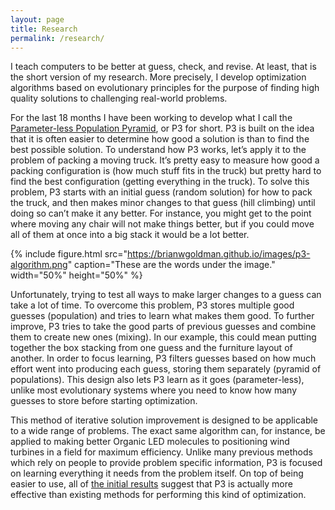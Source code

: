 ```yaml
---
layout: page
title: Research
permalink: /research/
---
```


I teach computers to be better at guess, check, and revise. At least, that is the short version of my research.
More precisely, I develop optimization algorithms based on evolutionary principles for the purpose
of finding high quality solutions to challenging real-world problems.
<!---
Most of the time this involves staring at white boards, pacing back and forth,
and muttering to myself, with occasional rushes of pure excitement caused by some new revelation.
-->

For the last 18 months I have been working to develop what I call the
[Parameter-less Population Pyramid](http://dl.acm.org/citation.cfm?id=2598350), or P3 for short.
P3 is built on the idea that it is often easier to determine how good a solution is than to find the best possible solution.
To understand how P3 works, let’s apply it to the problem of packing a moving truck.
It’s pretty easy to measure how good a packing configuration is (how much stuff fits in the truck) but pretty
hard to find the best configuration (getting everything in the truck). To solve this problem,
P3 starts with an initial guess (random solution) for how to pack the truck, and then makes minor
changes to that guess (hill climbing) until doing so can’t make it any better. For instance, you might get
to the point where moving any chair will not make things better, but if you could move all of them at once
into a big stack it would be a lot better.

{% include figure.html src="https://brianwgoldman.github.io/images/p3-algorithm.png" caption="These are the words under the image." width="50%" height="50%" %}

Unfortunately, trying to test all ways to make larger changes to a guess can take a lot of time.
To overcome this problem, P3 stores multiple good guesses (population) and tries to learn what makes them good.
To further improve, P3 tries to take the good parts of previous guesses and combine them to create new ones (mixing).
In our example, this could mean putting together the box stacking from one guess and the furniture layout of another.
In order to focus learning, P3 filters guesses based on how much effort went into producing each guess,
storing them separately (pyramid of populations). This design also lets P3 learn as it goes (parameter-less),
unlike most evolutionary systems where you need to know how many guesses to store before starting optimization.

This method of iterative solution improvement is designed to be applicable to a wide range of problems.
The exact same algorithm can, for instance, be applied to making better Organic LED molecules
to positioning wind turbines in a field for maximum efficiency.
Unlike many previous methods which rely on people to provide problem specific information,
P3 is focused on learning everything it needs from the problem itself.
On top of being easier to use, all of
[the initial results](http://www.mitpressjournals.org/doi/abs/10.1162/EVCO_a_00148) suggest that P3 is actually
more effective than existing methods for performing this kind of optimization.

